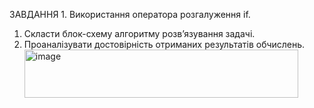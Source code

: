 ЗАВДАННЯ 1. Використання оператора розгалуження if.
1. Скласти блок-схему алгоритму розв’язування задачі.
2. Проаналізувати достовірність отриманих результатів обчислень.<img width="438" height="77" alt="image" src="https://github.com/user-attachments/assets/18de5cd6-0fa2-446f-8b35-41f7c91ecf74" />

